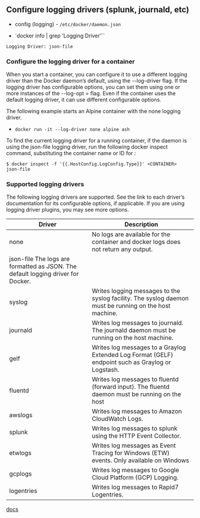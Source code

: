 ## Configure logging drivers (splunk, journald, etc)

* config (logging) - `/etc/docker/daemon.json`

* `docker info | grep 'Logging Driver'``
```
Logging Driver: json-file
```

### Configure the logging driver for a container
When you start a container, you can configure it to use a different logging driver than the Docker daemon’s default, using the --log-driver flag. If the logging driver has configurable options, you can set them using one or more instances of the --log-opt <NAME>=<VALUE> flag. Even if the container uses the default logging driver, it can use different configurable options.

The following example starts an Alpine container with the none logging driver.

* `docker run -it --log-driver none alpine ash`

To find the current logging driver for a running container, if the daemon is using the json-file logging driver, run the following docker inspect command, substituting the container name or ID for <CONTAINER>:

```
$ docker inspect -f '{{.HostConfig.LogConfig.Type}}' <CONTAINER>
json-file
```

### Supported logging drivers
The following logging drivers are supported. See the link to each driver’s documentation for its configurable options, if applicable. If you are using logging driver plugins, you may see more options.

| Driver	| Description |
|---------|-------------|
| none	| No logs are available for the container and docker logs does not return any output. |
| json-file	The logs are formatted as JSON. The default logging driver for Docker.|
| syslog	| Writes logging messages to the syslog facility. The syslog daemon must be running on the host machine.|
| journald	| Writes log messages to journald. The journald daemon must be running on the host machine.|
| gelf	| Writes log messages to a Graylog Extended Log Format (GELF) endpoint such as Graylog or Logstash.|
| fluentd	| Writes log messages to fluentd (forward input). The fluentd daemon must be running on the host| machine.|
| awslogs	| Writes log messages to Amazon CloudWatch Logs.|
| splunk	| Writes log messages to splunk using the HTTP Event Collector.|
| etwlogs	| Writes log messages as Event Tracing for Windows (ETW) events. Only available on Windows| platforms.|
| gcplogs	| Writes log messages to Google Cloud Platform (GCP) Logging.|
| logentries	| Writes log messages to Rapid7 Logentries. |


[docs](https://docs.docker.com/config/containers/logging/configure/)
